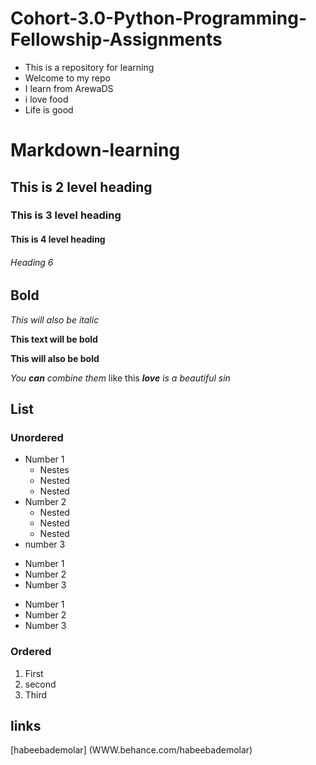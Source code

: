 # Cohort-3.0-Python-Programming-Fellowship-Assignments

- This is a repository for learning
- Welcome to my repo
- I learn from ArewaDS
- i love food
- Life is good




# Markdown-learning


## This is 2 level heading

### This is 3 level heading

#### This is 4 level heading 

###### Heading 6

## Bold 


_This will also be italic_

**This text will be bold**

__This will also be bold__

_You **can** combine them_ like this _**love** is a beautiful sin_

## List
### Unordered

- Number 1
  - Nestes 
  - Nested 
  - Nested 
- Number 2
  - Nested 
  - Nested 
  - Nested 
- number 3

* Number 1
* Number 2
* Number 3

+ Number 1
+ Number 2
+ Number 3


### Ordered

1. First
2. second
3. Third 


## links

[habeebademolar] (WWW.behance.com/habeebademolar)
